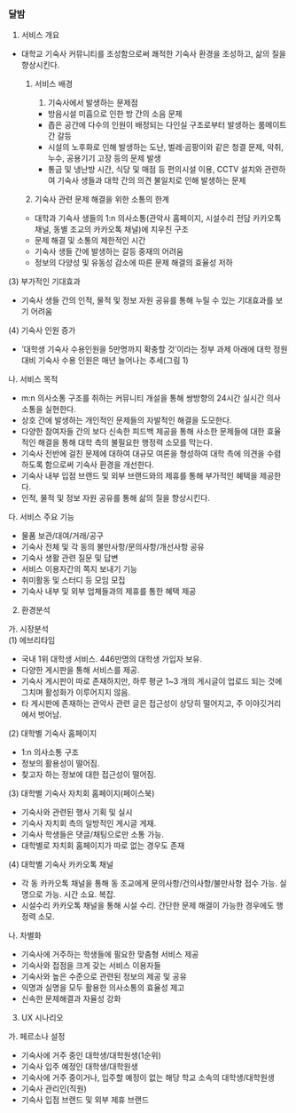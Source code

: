 ### 달밤

1. 서비스 개요
- 대학교 기숙사 커뮤니티를 조성함으로써 쾌적한 기숙사 환경을 조성하고, 삶의 질을 향상시킨다.

  1. 서비스 배경
      1. 기숙사에서 발생하는 문제점
      - 방음시설 미흡으로 인한 방 간의 소음 문제
      - 좁은 공간에 다수의 인원이 배정되는 다인실 구조로부터 발생하는 룸메이트 간 갈등
      - 시설의 노후화로 인해 발생하는 도난, 벌레·곰팡이와 같은 청결 문제, 악취, 누수, 공용기기 고장 등의 문제 발생
      - 통금 및 냉난방 시간, 식당 및 매점 등 편의시설 이용, CCTV 설치와 관련하여 기숙사 생들과 대학 간의 의견 불일치로 인해 발생하는 문제
  
  1. 기숙사 관련 문제 해결을 위한 소통의 한계
    * 대학과 기숙사 생들의 1:n 의사소통(관악사 홈페이지, 시설수리 전담 카카오톡 채널, 동별 조교의 카카오톡 채널)에 치우친 구조
    * 문제 해결 및 소통의 제한적인 시간
    * 기숙사 생들 간에 발생하는 갈등 중재의 어려움
    * 정보의 다양성 및 유동성 감소에 따른 문제 해결의 효율성 저하

(3) 부가적인 기대효과
* 기숙사 생들 간의 인적, 물적 및 정보 자원 공유를 통해 누릴 수 있는 기대효과를 보기 어려움

(4) 기숙사 인원 증가
* ‘대학생 기숙사 수용인원을 5만명까지 확충할 것’이라는 정부 과제 아래에 대학 정원 대비 기숙사 수용 인원은 매년 늘어나는 추세(그림 1)
  
나. 서비스 목적  
* m:n 의사소통 구조를 취하는 커뮤니티 개설을 통해 쌍방향의 24시간 실시간 의사소통을 실현한다.  
* 상호 간에 발생하는 개인적인 문제들의 자발적인 해결을 도모한다.  
* 다양한 참여자들 간의 보다 신속한 피드백 제공을 통해 사소한 문제들에 대한 효율적인 해결을 통해 대학 측의 불필요한 행정력 소모를 막는다.  
* 기숙사 전반에 걸친 문제에 대하여 대규모 여론을 형성하여 대학 측에 의견을 수렴하도록 함으로써 기숙사 환경을 개선한다.  
* 기숙사 내부 입점 브랜드 및 외부 브랜드와의 제휴를 통해 부가적인 혜택을 제공한다.  
* 인적, 물적 및 정보 자원 공유를 통해 삶의 질을 향상시킨다.  

다. 서비스 주요 기능  
* 물품 보관/대여/거래/공구  
* 기숙사 전체 및 각 동의 불만사항/문의사항/개선사항 공유  
* 기숙사 생활 관련 질문 및 답변  
* 서비스 이용자간의 쪽지 보내기 기능  
* 취미활동 및 스터디 등 모임 모집  
* 기숙사 내부 및 외부 업체들과의 제휴를 통한 혜택 제공  
  
2. 환경분석  
  
가. 시장분석  
(1) 에브리타임  
* 국내 1위 대학생 서비스. 446만명의 대학생 가입자 보유.  
* 다양한 게시판을 통해 서비스를 제공.  
* 기숙사 게시판이 따로 존재하지만, 하루 평균 1~3 개의 게시글이 업로드 되는 것에 그치며 활성화가 이루어지지 않음.  
* 타 게시판에 존재하는 관악사 관련 글은 접근성이 상당히 떨어지고, 주 이야깃거리에서 벗어남.  
  
(2) 대학별 기숙사 홈페이지  
* 1:n 의사소통 구조  
* 정보의 활용성이 떨어짐.  
* 찾고자 하는 정보에 대한 접근성이 떨어짐.  

(3) 대학별 기숙사 자치회 홈페이지(페이스북)  
* 기숙사와 관련된 행사 기획 및 실시  
* 기숙사 자치회 측의 일방적인 게시글 게재.  
* 기숙사 학생들은 댓글/채팅으로만 소통 가능.  
* 대학별로 자치회 홈페이지가 따로 없는 경우도 존재  

(4) 대학별 기숙사 카카오톡 채널
* 각 동 카카오톡 채널을 통해 동 조교에게 문의사항/건의사항/불만사항 접수 가능. 실명으로 가능. 시간 소요. 복잡.
* 시설수리 카카오톡 채널을 통해 시설 수리. 간단한 문제 해결이 가능한 경우에도 행정력 소모.

나. 차별화
* 기숙사에 거주하는 학생들에 필요한 맞춤형 서비스 제공
* 기숙사와 접점을 크게 갖는 서비스 이용자들
* 기숙사와 높은 수준으로 관련된 정보의 제공 및 공유
* 익명과 실명을 모두 활용한 의사소통의 효율성 제고
* 신속한 문제해결과 자율성 강화

3. UX 시나리오

가. 페르소나 설정
* 기숙사에 거주 중인 대학생/대학원생(1순위)
* 기숙사 입주 예정인 대학생/대학원생
* 기숙사에 거주 중이거나, 입주할 예정이 없는 해당 학교 소속의 대학생/대학원생
* 기숙사 관리인(직원)
* 기숙사 입점 브랜드 및 외부 제휴 브랜드
  

